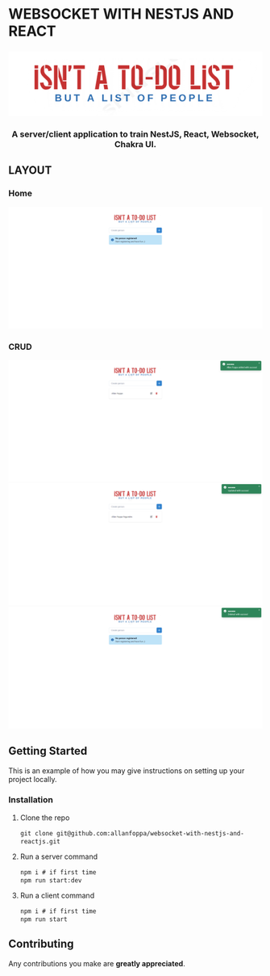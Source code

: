 # WEBSOCKET WITH NESTJS AND REACT

<!-- PROJECT LOGO -->
<!-- markdownlint-disable -->
<div align="center" style="margin-top: 24px">
  <img src="./client/src/assets/images/logo.png" alt="Logo" />
  <h3 align="center">A server/client application to train NestJS, React, Websocket, Chakra UI.</h3>
</div>
<!-- markdownlint-disable -->

<!-- LAYOUT PREVIEW -->
## LAYOUT

### Home

![Home](.github/initial-home.png)

### CRUD

![ADD](.github/added-person.png)
![UPDATE](.github/edited-person.png)
![DELETE](.github/deleted-person.png)

<!-- GETTING STARTED -->
## Getting Started

This is an example of how you may give instructions on setting up your project locally.

### Installation

1. Clone the repo

   ```shell
   git clone git@github.com:allanfoppa/websocket-with-nestjs-and-reactjs.git
   ```

2. Run a server command

   ```shell
   npm i # if first time
   npm run start:dev
   ```

3. Run a client command

   ```shell
   npm i # if first time
   npm run start
   ```

## Contributing

Any contributions you make are **greatly appreciated**.
